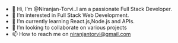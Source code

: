 - 👋 Hi, I’m @Niranjan-Torvi..I am a passionate Full Stack Developer.
- 👀 I’m interested in Full Stack Web Development.
- 🌱 I’m currently learning React.js,Node.js and APIs.
- 💞️ I’m looking to collaborate on various projects
- 📫 How to reach me on niranjantorvi@gmail.com

<!---
Niranjan-Torvi/Niranjan-Torvi is a ✨ special ✨ repository because its `README.md` (this file) appears on your GitHub profile.
You can click the Preview link to take a look at your changes.
--->
